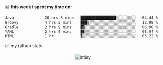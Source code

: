 📊 **this week i spent my time on:**
<!--START_SECTION:waka-->

```txt
Java              20 hrs 8 mins   ████████████████░░░░░░░░░   64.44 %
Groovy            4 hrs 3 mins    ███▒░░░░░░░░░░░░░░░░░░░░░   12.98 %
Gradle            2 hrs 9 mins    █▓░░░░░░░░░░░░░░░░░░░░░░░   06.90 %
YAML              2 hrs 8 mins    █▓░░░░░░░░░░░░░░░░░░░░░░░   06.84 %
HTML              1 hr            ▓░░░░░░░░░░░░░░░░░░░░░░░░   03.22 %
```

<!--END_SECTION:waka-->


📈 my github stats

<p align="center"> <img src="https://github-readme-stats.vercel.app/api?username=intisy&show_icons=true&theme=gotham" alt="intisy" />




